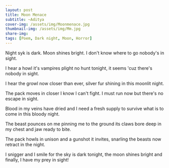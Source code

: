 ```yaml
---
layout: post
title: Moon Menace
subtitle: ~Aditya
cover-img: /assets/img/Moonmenace.jpg
thumbnail-img: /assets/img/Mm.jpg
share-img: 
tags: [Poem, Dark night, Moon, Horror]
---
```


Night syk is dark.
Moon shines bright.
I don't know where to go
nobody's in sight.

I hear a howl
it's vampires plight
no hunt tonight, it seems
'cuz there's nobody in sight.

I hear the growl
now closer than ever,
silver fur shining
in this moonlit night.

The pack moves in closer
I know I can't fight.
I must run now
but there's no escape in sight.

Blood in my veins have dried
and I need a fresh supply
to survive what is to come
in this bloody night.

The beast pounces on me
pinning me to the ground
its claws bore deep in my chest
and jaw ready to bite.

The pack howls in unison
and a gunshot it invites,
snarling the beasts
now retract in the night.

I snigger and I smile
for the sky is dark tonight,
the moon shines bright
and finally, I have my prey in sight!



